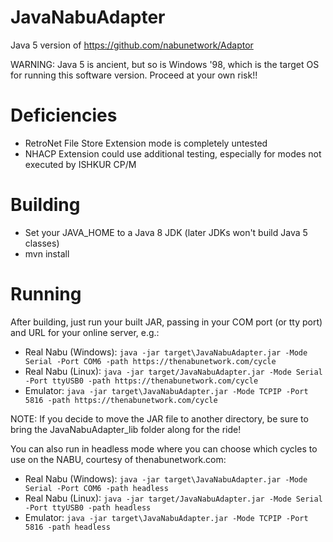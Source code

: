 # JavaNabuAdapter
Java 5 version of https://github.com/nabunetwork/Adaptor

WARNING: Java 5 is ancient, but so is Windows '98, which is the target OS for running this software version.  Proceed at your own risk!!

# Deficiencies 
* RetroNet File Store Extension mode is completely untested
* NHACP Extension could use additional testing, especially for modes not executed by ISHKUR CP/M

# Building
* Set your JAVA_HOME to a Java 8 JDK (later JDKs won't build Java 5 classes)
* mvn install 


# Running
After building, just run your built JAR, passing in your COM port (or tty port) and URL for your online server, e.g.:
* Real Nabu (Windows): `java -jar target\JavaNabuAdapter.jar -Mode Serial -Port COM6 -path https://thenabunetwork.com/cycle`
* Real Nabu (Linux): `java -jar target/JavaNabuAdapter.jar -Mode Serial -Port ttyUSB0 -path https://thenabunetwork.com/cycle`
* Emulator: `java -jar target\JavaNabuAdapter.jar -Mode TCPIP -Port 5816 -path https://thenabunetwork.com/cycle`

NOTE: If you decide to move the JAR file to another directory, be sure to bring the JavaNabuAdapter_lib folder along for the ride!

You can also run in headless mode where you can choose which cycles to use on the NABU, courtesy of thenabunetwork.com:
* Real Nabu (Windows): `java -jar target\JavaNabuAdapter.jar -Mode Serial -Port COM6 -path headless`
* Real Nabu (Linux): `java -jar target/JavaNabuAdapter.jar -Mode Serial -Port ttyUSB0 -path headless`
* Emulator: `java -jar target\JavaNabuAdapter.jar -Mode TCPIP -Port 5816 -path headless`